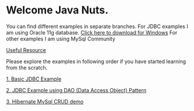 # Welcome Java Nuts.

You can find different examples in separate branches.
For JDBC examples I am using Oracle 11g database. [Click here to download for Windows](https://drive.google.com/file/d/1HHgCzleFn9hPgmxg8G1nmwqATk-oAXia/view?usp=sharing)
For other examples I am using MySql Community

[Useful Resource](https://docs.google.com/document/d/1QZB24iMfyBsGeI7vO2wmqrgZeFJaz-Uz8K9YAZngGvk/edit?usp=sharing "Notes")

Please explore the examples in following order if you have started learning from the scratch.

[1. Basic JDBC Example](https://github.com/DevangJayswal/devang-java-teaching-assistance/tree/jdbc-demo "jdbc-demo")

[2. JDBC Example using DAO (Data Access Object) Pattern](https://github.com/DevangJayswal/devang-java-teaching-assistance/tree/jdbc-dao-example "jdbc-dao-example")

[3. Hibernate MySql CRUD demo](https://github.com/DevangJayswal/devang-java-teaching-assistance/tree/hibernate-mysql-demo "hibernate-mysql-demo")


